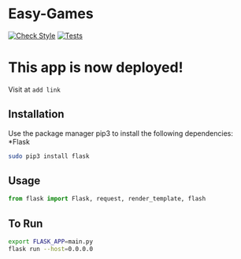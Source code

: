 # Easy-Games
[![Check Style](https://github.com/sirounpetersen/Easy-Games/actions/workflows/checkStyle.yml/badge.svg?branch=master)](https://github.com/sirounpetersen/Easy-Games/actions/workflows/checkStyle.yml)
[![Tests](https://github.com/sirounpetersen/Easy-Games/actions/workflows/test.yml/badge.svg)](https://github.com/sirounpetersen/Easy-Games/actions/workflows/test.yml)


# This app is now deployed!
   Visit at ``` add link ```

## Installation

Use the package manager pip3 to install the following dependencies:
  *Flask

```bash
sudo pip3 install flask
```

## Usage

```python
from flask import Flask, request, render_template, flash
```

## To Run
```bash
export FLASK_APP=main.py
flask run --host=0.0.0.0
```
